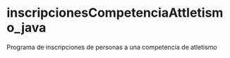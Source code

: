 # inscripcionesCompetenciaAttletismo_java

Programa de inscripciones de personas a una competencia de atletismo
